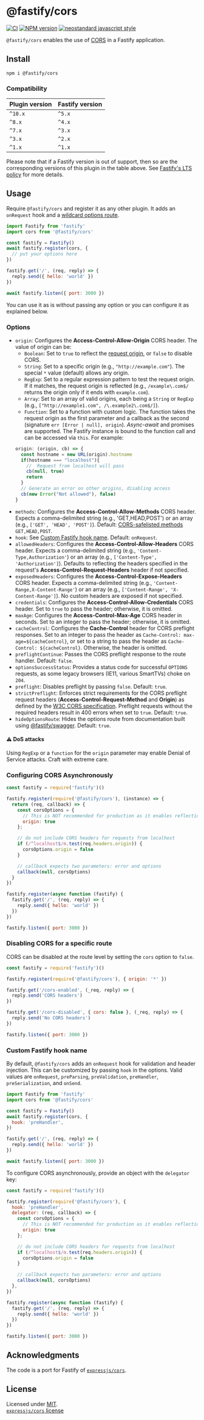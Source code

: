 # @fastify/cors

[![CI](https://github.com/fastify/fastify-cors/actions/workflows/ci.yml/badge.svg?branch=main)](https://github.com/fastify/fastify-cors/actions/workflows/ci.yml)
[![NPM version](https://img.shields.io/npm/v/@fastify/cors.svg?style=flat)](https://www.npmjs.com/package/@fastify/cors)
[![neostandard javascript style](https://img.shields.io/badge/code_style-neostandard-brightgreen?style=flat)](https://github.com/neostandard/neostandard)

`@fastify/cors` enables the use of [CORS](https://en.wikipedia.org/wiki/Cross-origin_resource_sharing) in a Fastify application.

## Install
```
npm i @fastify/cors
```

### Compatibility

| Plugin version | Fastify version |
| ---------------|-----------------|
| `^10.x`        | `^5.x`          |
| `^8.x`         | `^4.x`          |
| `^7.x`         | `^3.x`          |
| `^3.x`         | `^2.x`          |
| `^1.x`         | `^1.x`          |


Please note that if a Fastify version is out of support, then so are the corresponding versions of this plugin
in the table above.
See [Fastify's LTS policy](https://github.com/fastify/fastify/blob/main/docs/Reference/LTS.md) for more details.

## Usage
Require `@fastify/cors` and register it as any other plugin. It adds an `onRequest` hook and a [wildcard options route](https://github.com/fastify/fastify/issues/326#issuecomment-411360862).
```js
import Fastify from 'fastify'
import cors from '@fastify/cors'

const fastify = Fastify()
await fastify.register(cors, {
  // put your options here
})

fastify.get('/', (req, reply) => {
  reply.send({ hello: 'world' })
})

await fastify.listen({ port: 3000 })
```
You can use it as is without passing any option or you can configure it as explained below.
### Options
* `origin`: Configures the **Access-Control-Allow-Origin** CORS header. The value of origin can be:
  - `Boolean`: Set to `true` to reflect the [request origin](http://tools.ietf.org/html/draft-abarth-origin-09), or `false` to disable CORS.
  - `String`: Set to a specific origin (e.g., `"http://example.com"`). The special `*` value (default) allows any origin.
  - `RegExp`: Set to a regular expression pattern to test the request origin. If it matches, the request origin is reflected (e.g., `/example\.com$/` returns the origin only if it ends with `example.com`).
  - `Array`: Set to an array of valid origins, each being a `String` or `RegExp` (e.g., `["http://example1.com", /\.example2\.com$/]`).
  - `Function`: Set to a function with custom logic. The function takes the request origin as the first parameter and a callback as the second (signature `err [Error | null], origin`). *Async-await* and promises are supported. The Fastify instance is bound to the function call and can be accessed via `this`. For example:
  ```js
  origin: (origin, cb) => {
    const hostname = new URL(origin).hostname
    if(hostname === "localhost"){
      //  Request from localhost will pass
      cb(null, true)
      return
    }
    // Generate an error on other origins, disabling access
    cb(new Error("Not allowed"), false)
  }
  ```
* `methods`: Configures the **Access-Control-Allow-Methods** CORS header. Expects a comma-delimited string (e.g., 'GET,HEAD,POST') or an array (e.g., `['GET', 'HEAD', 'POST']`). Default: [CORS-safelisted methods](https://fetch.spec.whatwg.org/#methods) `GET,HEAD,POST`.
* `hook`: See [Custom Fastify hook name](#custom-fastify-hook-name). Default: `onRequest`.
* `allowedHeaders`: Configures the **Access-Control-Allow-Headers** CORS header. Expects a comma-delimited string (e.g., `'Content-Type,Authorization'`) or an array (e.g., `['Content-Type', 'Authorization']`). Defaults to reflecting the headers specified in the request's **Access-Control-Request-Headers** header if not specified.
* `exposedHeaders`: Configures the **Access-Control-Expose-Headers** CORS header. Expects a comma-delimited string (e.g., `'Content-Range,X-Content-Range'`) or an array (e.g., `['Content-Range', 'X-Content-Range']`). No custom headers are exposed if not specified.
* `credentials`: Configures the **Access-Control-Allow-Credentials** CORS header. Set to `true` to pass the header; otherwise, it is omitted.
* `maxAge`: Configures the **Access-Control-Max-Age** CORS header in seconds. Set to an integer to pass the header; otherwise, it is omitted.
* `cacheControl`: Configures the **Cache-Control** header for CORS preflight responses. Set to an integer to pass the header as `Cache-Control: max-age=${cacheControl}`, or set to a string to pass the header as `Cache-Control: ${cacheControl}`. Otherwise, the header is omitted.
* `preflightContinue`: Passes the CORS preflight response to the route handler. Default: `false`.
* `optionsSuccessStatus`: Provides a status code for successful `OPTIONS` requests, as some legacy browsers (IE11, various SmartTVs) choke on `204`.
* `preflight`: Disables preflight by passing `false`. Default: `true`.
* `strictPreflight`: Enforces strict requirements for the CORS preflight request headers (**Access-Control-Request-Method** and **Origin**) as defined by the [W3C CORS specification](https://www.w3.org/TR/2020/SPSD-cors-20200602/#resource-preflight-requests). Preflight requests without the required headers result in 400 errors when set to `true`. Default: `true`.
* `hideOptionsRoute`: Hides the options route from documentation built using [@fastify/swagger](https://github.com/fastify/fastify-swagger). Default: `true`.

#### :warning: DoS attacks

Using `RegExp` or a `function` for the `origin` parameter may enable Denial of Service attacks.
Craft with extreme care.

### Configuring CORS Asynchronously

```js
const fastify = require('fastify')()

fastify.register(require('@fastify/cors'), (instance) => {
  return (req, callback) => {
    const corsOptions = {
      // This is NOT recommended for production as it enables reflection exploits
      origin: true
    };

    // do not include CORS headers for requests from localhost
    if (/^localhost$/m.test(req.headers.origin)) {
      corsOptions.origin = false
    }

    // callback expects two parameters: error and options
    callback(null, corsOptions)
  }
})

fastify.register(async function (fastify) {
  fastify.get('/', (req, reply) => {
    reply.send({ hello: 'world' })
  })
})

fastify.listen({ port: 3000 })
```

### Disabling CORS for a specific route

CORS can be disabled at the route level by setting the `cors` option to `false`.

```js
const fastify = require('fastify')()

fastify.register(require('@fastify/cors'), { origin: '*' })

fastify.get('/cors-enabled', (_req, reply) => {
  reply.send('CORS headers')
})

fastify.get('/cors-disabled', { cors: false }, (_req, reply) => {
  reply.send('No CORS headers')
})

fastify.listen({ port: 3000 })
```

### Custom Fastify hook name

By default, `@fastify/cors` adds an `onRequest` hook for validation and header injection. This can be customized by passing `hook` in the options. Valid values are `onRequest`, `preParsing`, `preValidation`, `preHandler`, `preSerialization`, and `onSend`.

```js
import Fastify from 'fastify'
import cors from '@fastify/cors'

const fastify = Fastify()
await fastify.register(cors, {
  hook: 'preHandler',
})

fastify.get('/', (req, reply) => {
  reply.send({ hello: 'world' })
})

await fastify.listen({ port: 3000 })
```

To configure CORS asynchronously, provide an object with the `delegator` key:

```js
const fastify = require('fastify')()

fastify.register(require('@fastify/cors'), {
  hook: 'preHandler',
  delegator: (req, callback) => {
    const corsOptions = {
      // This is NOT recommended for production as it enables reflection exploits
      origin: true
    };

    // do not include CORS headers for requests from localhost
    if (/^localhost$/m.test(req.headers.origin)) {
      corsOptions.origin = false
    }

    // callback expects two parameters: error and options
    callback(null, corsOptions)
  },
})

fastify.register(async function (fastify) {
  fastify.get('/', (req, reply) => {
    reply.send({ hello: 'world' })
  })
})

fastify.listen({ port: 3000 })
```

## Acknowledgments

The code is a port for Fastify of [`expressjs/cors`](https://github.com/expressjs/cors).

## License

Licensed under [MIT](./LICENSE).<br/>
[`expressjs/cors` license](https://github.com/expressjs/cors/blob/master/LICENSE)
